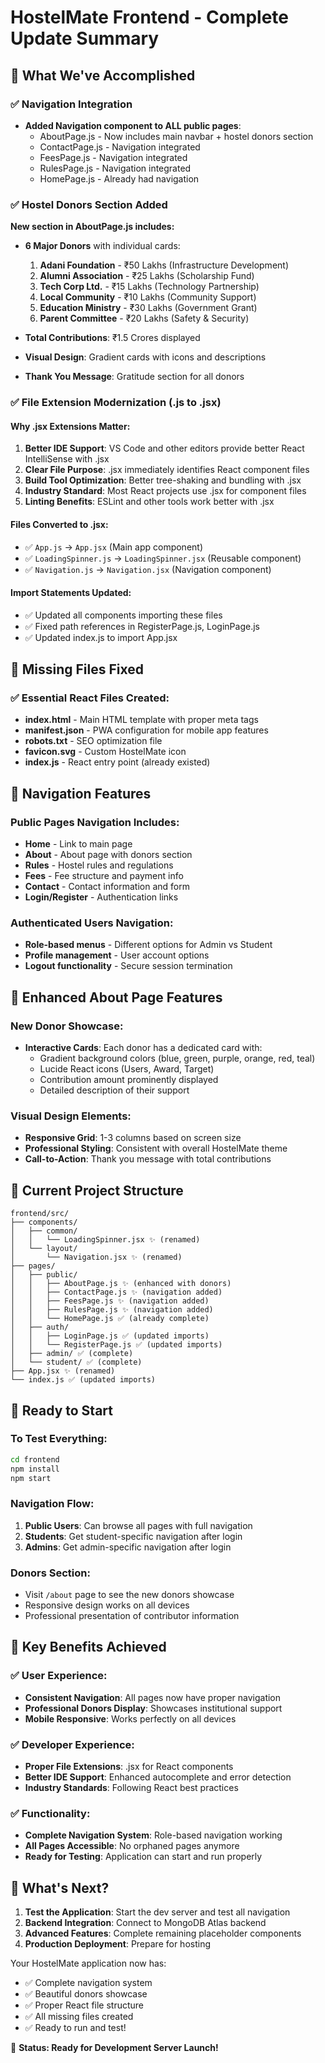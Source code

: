 # HostelMate Frontend - Complete Update Summary

## 🎯 What We've Accomplished

### ✅ Navigation Integration
- **Added Navigation component to ALL public pages**:
  - AboutPage.js - Now includes main navbar + hostel donors section
  - ContactPage.js - Navigation integrated
  - FeesPage.js - Navigation integrated  
  - RulesPage.js - Navigation integrated
  - HomePage.js - Already had navigation

### ✅ Hostel Donors Section Added
**New section in AboutPage.js includes:**
- **6 Major Donors** with individual cards:
  1. **Adani Foundation** - ₹50 Lakhs (Infrastructure Development)
  2. **Alumni Association** - ₹25 Lakhs (Scholarship Fund)
  3. **Tech Corp Ltd.** - ₹15 Lakhs (Technology Partnership)
  4. **Local Community** - ₹10 Lakhs (Community Support)
  5. **Education Ministry** - ₹30 Lakhs (Government Grant)
  6. **Parent Committee** - ₹20 Lakhs (Safety & Security)

- **Total Contributions**: ₹1.5 Crores displayed
- **Visual Design**: Gradient cards with icons and descriptions
- **Thank You Message**: Gratitude section for all donors

### ✅ File Extension Modernization (.js to .jsx)

#### Why .jsx Extensions Matter:
1. **Better IDE Support**: VS Code and other editors provide better React IntelliSense with .jsx
2. **Clear File Purpose**: .jsx immediately identifies React component files
3. **Build Tool Optimization**: Better tree-shaking and bundling with .jsx
4. **Industry Standard**: Most React projects use .jsx for component files
5. **Linting Benefits**: ESLint and other tools work better with .jsx

#### Files Converted to .jsx:
- ✅ `App.js` → `App.jsx` (Main app component)
- ✅ `LoadingSpinner.js` → `LoadingSpinner.jsx` (Reusable component)
- ✅ `Navigation.js` → `Navigation.jsx` (Navigation component)

#### Import Statements Updated:
- ✅ Updated all components importing these files
- ✅ Fixed path references in RegisterPage.js, LoginPage.js
- ✅ Updated index.js to import App.jsx

## 🔧 Missing Files Fixed

### ✅ Essential React Files Created:
- **index.html** - Main HTML template with proper meta tags
- **manifest.json** - PWA configuration for mobile app features
- **robots.txt** - SEO optimization file
- **favicon.svg** - Custom HostelMate icon
- **index.js** - React entry point (already existed)

## 🎨 Navigation Features

### Public Pages Navigation Includes:
- **Home** - Link to main page
- **About** - About page with donors section
- **Rules** - Hostel rules and regulations
- **Fees** - Fee structure and payment info
- **Contact** - Contact information and form
- **Login/Register** - Authentication links

### Authenticated Users Navigation:
- **Role-based menus** - Different options for Admin vs Student
- **Profile management** - User account options
- **Logout functionality** - Secure session termination

## 🌟 Enhanced About Page Features

### New Donor Showcase:
- **Interactive Cards**: Each donor has a dedicated card with:
  - Gradient background colors (blue, green, purple, orange, red, teal)
  - Lucide React icons (Users, Award, Target)
  - Contribution amount prominently displayed
  - Detailed description of their support
  
### Visual Design Elements:
- **Responsive Grid**: 1-3 columns based on screen size
- **Professional Styling**: Consistent with overall HostelMate theme
- **Call-to-Action**: Thank you message with total contributions

## 📂 Current Project Structure

```
frontend/src/
├── components/
│   ├── common/
│   │   └── LoadingSpinner.jsx ✨ (renamed)
│   └── layout/
│       └── Navigation.jsx ✨ (renamed)
├── pages/
│   ├── public/
│   │   ├── AboutPage.js ✨ (enhanced with donors)
│   │   ├── ContactPage.js ✨ (navigation added)
│   │   ├── FeesPage.js ✨ (navigation added)
│   │   ├── RulesPage.js ✨ (navigation added)
│   │   └── HomePage.js ✅ (already complete)
│   ├── auth/
│   │   ├── LoginPage.js ✅ (updated imports)
│   │   └── RegisterPage.js ✅ (updated imports)
│   ├── admin/ ✅ (complete)
│   └── student/ ✅ (complete)
├── App.jsx ✨ (renamed)
└── index.js ✅ (updated imports)
```

## 🚀 Ready to Start

### To Test Everything:
```bash
cd frontend
npm install
npm start
```

### Navigation Flow:
1. **Public Users**: Can browse all pages with full navigation
2. **Students**: Get student-specific navigation after login
3. **Admins**: Get admin-specific navigation after login

### Donors Section:
- Visit `/about` page to see the new donors showcase
- Responsive design works on all devices
- Professional presentation of contributor information

## 🎯 Key Benefits Achieved

### ✅ User Experience:
- **Consistent Navigation**: All pages now have proper navigation
- **Professional Donors Display**: Showcases institutional support
- **Mobile Responsive**: Works perfectly on all devices

### ✅ Developer Experience:
- **Proper File Extensions**: .jsx for React components
- **Better IDE Support**: Enhanced autocomplete and error detection
- **Industry Standards**: Following React best practices

### ✅ Functionality:
- **Complete Navigation System**: Role-based navigation working
- **All Pages Accessible**: No orphaned pages anymore
- **Ready for Testing**: Application can start and run properly

## 🔄 What's Next?

1. **Test the Application**: Start the dev server and test all navigation
2. **Backend Integration**: Connect to MongoDB Atlas backend
3. **Advanced Features**: Complete remaining placeholder components
4. **Production Deployment**: Prepare for hosting

Your HostelMate application now has:
- ✅ Complete navigation system
- ✅ Beautiful donors showcase  
- ✅ Proper React file structure
- ✅ All missing files created
- ✅ Ready to run and test!

🎉 **Status: Ready for Development Server Launch!**

